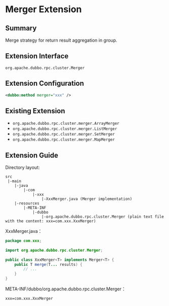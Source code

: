 # Merger Extension

## Summary

Merge strategy for return result aggregation in group.

## Extension Interface

`org.apache.dubbo.rpc.cluster.Merger`

## Extension Configuration

```xml
<dubbo:method merger="xxx" />
```

## Existing Extension

* `org.apache.dubbo.rpc.cluster.merger.ArrayMerger`
* `org.apache.dubbo.rpc.cluster.merger.ListMerger`
* `org.apache.dubbo.rpc.cluster.merger.SetMerger`
* `org.apache.dubbo.rpc.cluster.merger.MapMerger`

## Extension Guide

Directory layout:

```
src
 |-main
    |-java
        |-com
            |-xxx
                |-XxxMerger.java (Merger implementation)
    |-resources
        |-META-INF
            |-dubbo
                |-org.apache.dubbo.rpc.cluster.Merger (plain text file with the content: xxx=com.xxx.XxxMerger)
```

XxxMerger.java：

```java
package com.xxx;
 
import org.apache.dubbo.rpc.cluster.Merger;
 
public class XxxMerger<T> implements Merger<T> {
    public T merge(T... results) {
        // ...
    }
}
```

META-INF/dubbo/org.apache.dubbo.rpc.cluster.Merger：

```properties
xxx=com.xxx.XxxMerger
```

